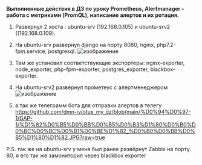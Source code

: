**Выполненные действия в ДЗ по уроку Prometheus, Alertmanager - работа с метриками (PromQL), написание алертов и их ротация.**
1. Развернул 2 хоста : ubuntu-srv (192.168.0.105) и ubuntu-srv2 ((192.168.0.109).
2. На ubuntu-srv развернул django на порту 8080, nginx, php7.2-fpm.service, postgresql.
 ![изображение](https://user-images.githubusercontent.com/53178698/168393669-441a6c6c-70e8-4a3e-ba21-f1b4fa949532.png)
3. Там же установил соответствующие экспортеры: nginx-exporter, node_exporter, php-fpm-exporter, postgres_exporter, blackbox-exporter.
4. На ubuntu-srv2 развернул прометеус с алертменеджером 
 ![изображение](https://user-images.githubusercontent.com/53178698/168394729-7cb2289d-4753-4304-ba11-a4505378ea29.png)

5. а так же телеграмм бота для отправки алертов в телегу https://github.com/dmn-iv/otus_my_dz/blob/main/%D0%94%D0%97-1/GAP-1/%D1%82%D0%B5%D0%BB%D0%B5%D0%B3%D1%80%D0%B0%D0%BC%D0%BC%D0%B1%D0%BE%D1%82_%D0%B0%D0%BB%D0%B5%D1%80%D1%82.JPG?raw=true


P.S.
так же на ubuntu-srv у меня был ранее развёрнут Zabbix на порту 80, я его так же замониторил через blackbox exporter

